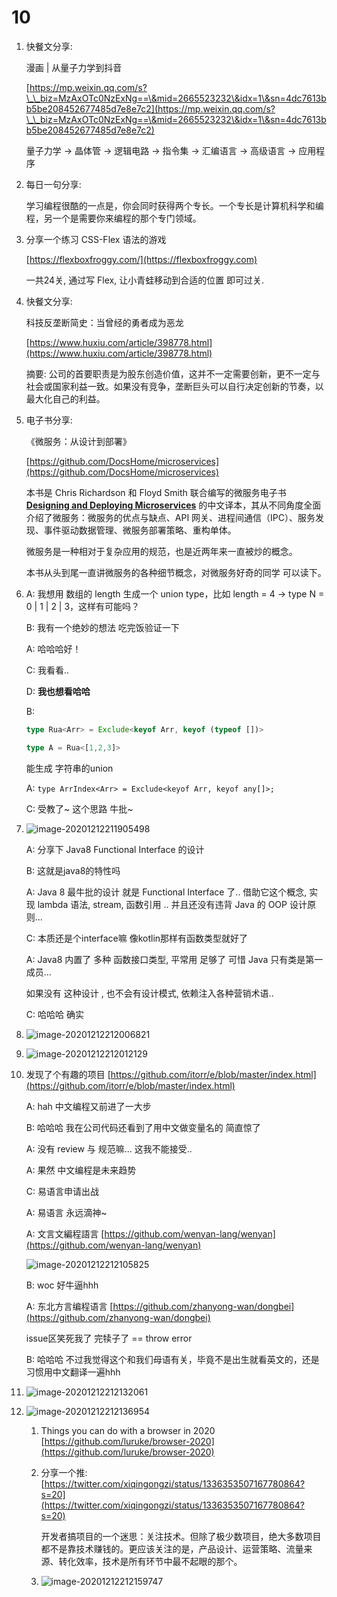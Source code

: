 # 10

1.  快餐文分享:

    漫画 | 从量子力学到抖音

    [https://mp.weixin.qq.com/s?\_\_biz=MzAxOTc0NzExNg==\&mid=2665523232\&idx=1\&sn=4dc7613bb5be208452677485d7e8e7c2](https://mp.weixin.qq.com/s?\_\_biz=MzAxOTc0NzExNg==\&mid=2665523232\&idx=1\&sn=4dc7613bb5be208452677485d7e8e7c2)

    量子力学 -> 晶体管 -> 逻辑电路 -> 指令集 -> 汇编语言 -> 高级语言 -> 应用程序
2.  每日一句分享:

    学习编程很酷的一点是，你会同时获得两个专长。一个专长是计算机科学和编程，另一个是需要你来编程的那个专门领域。
3.  分享一个练习 CSS-Flex 语法的游戏

    [https://flexboxfroggy.com/](https://flexboxfroggy.com)

    一共24关, 通过写 Flex, 让小青蛙移动到合适的位置 即可过关.
4.  快餐文分享:

    科技反垄断简史：当曾经的勇者成为恶龙

    [https://www.huxiu.com/article/398778.html](https://www.huxiu.com/article/398778.html)

    摘要: 公司的首要职责是为股东创造价值，这并不一定需要创新，更不一定与社会或国家利益一致。如果没有竞争，垄断巨头可以自行决定创新的节奏，以最大化自己的利益。
5.  电子书分享:

    《微服务：从设计到部署》

    [https://github.com/DocsHome/microservices](https://github.com/DocsHome/microservices)

    本书是 Chris Richardson 和 Floyd Smith 联合编写的微服务电子书 [**Designing and Deploying Microservices**](https://www.nginx.com/resources/library/designing-deploying-microservices/) 的中文译本，其从不同角度全面介绍了微服务：微服务的优点与缺点、API 网关、进程间通信（IPC）、服务发现、事件驱动数据管理、微服务部署策略、重构单体。

    微服务是一种相对于复杂应用的规范，也是近两年来一直被炒的概念。

    本书从头到尾一直讲微服务的各种细节概念，对微服务好奇的同学 可以读下。
6.  A: 我想用 数组的 length 生成一个 union type，比如 length = 4 -> type N = 0 | 1 | 2 | 3，这样有可能吗？

    B: 我有一个绝妙的想法 吃完饭验证一下

    A: 哈哈哈好！

    C: 我看看..

    D: **我也想看哈哈**

    B:

    ```typescript
    type Rua<Arr> = Exclude<keyof Arr, keyof (typeof [])>

    type A = Rua<[1,2,3]>
    ```

    能生成 字符串的union

    A: `type ArrIndex<Arr> = Exclude<keyof Arr, keyof any[]>;`

    C: 受教了\~ 这个思路 牛批\~
7.  ![image-20201212211905498](<../../../.gitbook/assets/image-20201212211905498 (1).png>)

    A: 分享下 Java8 Functional Interface 的设计

    B: 这就是java8的特性吗

    A: Java 8 最牛批的设计 就是 Functional Interface 了.. 借助它这个概念, 实现 lambda 语法, stream, 函数引用 .. 并且还没有违背 Java 的 OOP 设计原则...

    C: 本质还是个interface嘛 像kotlin那样有函数类型就好了

    A: Java8 内置了 多种 函数接口类型, 平常用 足够了 可惜 Java 只有类是第一成员...

    如果没有 这种设计 , 也不会有设计模式, 依赖注入各种营销术语..

    C: 哈哈哈 确实
8. ![image-20201212212006821](<../../../.gitbook/assets/image-20201212212006821 (2).png>)
9. ![image-20201212212012129](<../../../.gitbook/assets/image-20201212212012129 (1).png>)
10. 发现了个有趣的项目 [https://github.com/itorr/e/blob/master/index.html](https://github.com/itorr/e/blob/master/index.html)

    A: hah 中文编程又前进了一大步

    B: 哈哈哈 我在公司代码还看到了用中文做变量名的 简直惊了

    A: 没有 review 与 规范嘛... 这我不能接受..

    A: 果然 中文编程是未来趋势

    C: 易语言申请出战

    A: 易语言 永远滴神\~

    A: 文言文編程語言 [https://github.com/wenyan-lang/wenyan](https://github.com/wenyan-lang/wenyan)

    ![image-20201212212105825](../../../.gitbook/assets/image-20201212212105825.png)

    B: woc 好牛逼hhh

    A: 东北方言编程语言 [https://github.com/zhanyong-wan/dongbei](https://github.com/zhanyong-wan/dongbei)

    issue区笑死我了 完犊子了 == throw error

    B: 哈哈哈 不过我觉得这个和我们母语有关，毕竟不是出生就看英文的，还是习惯用中文翻译一遍hhh
11. ![image-20201212212132061](<../../../.gitbook/assets/image-20201212212132061 (1).png>)
12. ![image-20201212212136954](<../../../.gitbook/assets/image-20201212212136954 (2) (1).png>)
    1. Things you can do with a browser in 2020 [https://github.com/luruke/browser-2020](https://github.com/luruke/browser-2020)
    2.  分享一个推: [https://twitter.com/xiqingongzi/status/1336353507167780864?s=20](https://twitter.com/xiqingongzi/status/1336353507167780864?s=20)

        开发者搞项目的一个迷思：关注技术。但除了极少数项目，绝大多数项目都不是靠技术赚钱的。更应该关注的是，产品设计、运营策略、流量来源、转化效率，技术是所有环节中最不起眼的那个。
    3. ![image-20201212212159747](<../../../.gitbook/assets/image-20201212212159747 (1).png>)
